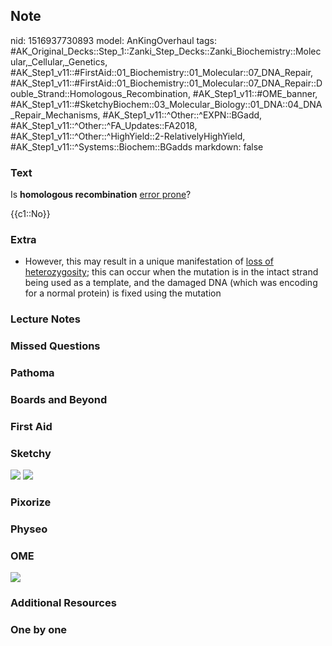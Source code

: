 ## Note
nid: 1516937730893
model: AnKingOverhaul
tags: #AK_Original_Decks::Step_1::Zanki_Step_Decks::Zanki_Biochemistry::Molecular,_Cellular,_Genetics, #AK_Step1_v11::#FirstAid::01_Biochemistry::01_Molecular::07_DNA_Repair, #AK_Step1_v11::#FirstAid::01_Biochemistry::01_Molecular::07_DNA_Repair::Double_Strand::Homologous_Recombination, #AK_Step1_v11::#OME_banner, #AK_Step1_v11::#SketchyBiochem::03_Molecular_Biology::01_DNA::04_DNA_Repair_Mechanisms, #AK_Step1_v11::^Other::^EXPN::BGadd, #AK_Step1_v11::^Other::^FA_Updates::FA2018, #AK_Step1_v11::^Other::^HighYield::2-RelativelyHighYield, #AK_Step1_v11::^Systems::Biochem::BGadds
markdown: false

### Text
Is <b>homologous recombination</b> <u>error prone</u>?
<div>
  {{c1::No}}
</div>

### Extra
- However, this may result in a unique manifestation of <u>loss of
heterozygosity</u>; this can occur when the mutation is in the
intact strand being used as a template, and the damaged DNA (which
was encoding for a normal protein) is fixed using the mutation

### Lecture Notes


### Missed Questions


### Pathoma


### Boards and Beyond


### First Aid


### Sketchy
<img src="DNA%20Repair%20Mechanisms.png"> <img src=
"Screen%20Shot%202022-01-30%20at%209.54.27%20AM.png">

### Pixorize


### Physeo


### OME
<div class="ome-widget">
  <a href="https://onlinemeded.org?ref=anki"><img src=
  "_OME_AnkiFlashcards_General_4.png"></a>
</div>

### Additional Resources


### One by one

